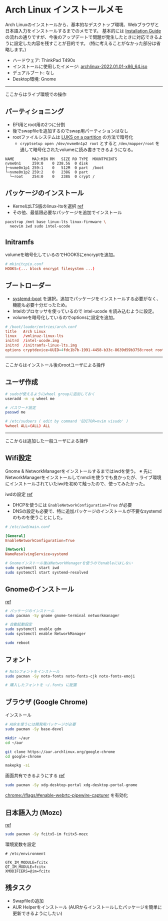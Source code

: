 # Arch Linux インストールメモ

Arch Linuxのインストールから、基本的なデスクトップ環境、Webブラウザと日本語入力をインストールするまでのメモです。
基本的には [Installation Guide](https://wiki.archlinux.org/title/installation_guide) の流れの通りですが、今後のアップデートで問題が発生したときに対応できるように設定した内容を残すことが目的です。
(特に考えることがなかった部分は省略します。)

- ハードウェア: ThinkPad T490s
- インストールに使用したイメージ: [archlinux-2022.01.01-x86_64.iso](http://ftp.jaist.ac.jp/pub/Linux/ArchLinux/iso/2022.01.01/archlinux-2022.01.01-x86_64.iso)
- デュアルブート: なし
- Desktop環境: Gnome

---
ここからはライブ環境での操作

## パーティショニング

- EFI用とroot用の2つに分割
- 後でswapfileを追加するのでswap用パーティションはなし
- rootファイルシステムは [LUKS on a partition](https://wiki.archlinux.org/title/Dm-crypt/Encrypting_an_entire_system#LUKS_on_a_partition) の方法で暗号化
  - `cryptsetup open /dev/nvme0n1p2 root` とすると `/dev/mapper/root` を通して暗号化されたvolumeに読み書きできるようになる。

```
NAME        MAJ:MIN RM   SIZE RO TYPE  MOUNTPOINTS
nvme0n1     259:0    0 238.5G  0 disk
├─nvme0n1p1 259:1    0   512M  0 part  /boot
└─nvme0n1p2 259:2    0   238G  0 part
  └─root    254:0    0   238G  0 crypt /
```

## パッケージのインストール

- KernelはLTS版のlinux-ltsを選択 [ref](https://wiki.archlinux.org/title/Kernel)
- その他、最低限必要なパッケージを追加でインストール

```sh
pacstrap /mnt base linux-lts linux-firmware \
  neovim iwd sudo intel-ucode
```

## Initramfs

volumeを暗号化しているのでHOOKSにencryptを追加。

```conf
# mkinitcpio.conf
HOOKS=(... block encrypt filesystem ...)
```

## ブートローダー

- [systemd-boot](https://wiki.archlinux.org/title/Systemd-boot) を選択。追加でパッケージをインストールする必要がなく、機能も必要十分だったため。
- Intelのプロセッサを使っているので intel-ucode を読み込むように設定。
- volumeを暗号化しているのでoptionsに設定を追加。

```conf
# /boot/loader/entries/arch.conf
title   Arch Linux
linux   /vmlinuz-linux-lts
initrd  /intel-ucode.img
initrd  /initramfs-linux-lts.img
options cryptdevice=UUID=4fdc1b7b-1991-4458-b33c-8639d59b3758:root root=/dev/mapper/root
```

---
ここからはインストール後のrootユーザによる操作

## ユーザ作成

```sh
# sudoが使えるようにwheel groupに追加しておく
useradd -m -g wheel me

# パスワード設定
passwd me
```

```conf
# /etc/sudoers ( edit by command 'EDITOR=nvim visudo' )
%wheel ALL=(ALL) ALL
```

---
ここからは追加した一般ユーザによる操作

## Wifi設定

Gnome & NetworkManagerをインストールするまではiwdを使う。
※ 先にNetworkManagerをインストールしてnmcliを使うでも良かったが、ライブ環境にインストールされていたiwdを初めて触ったので、使ってみたかった。

iwdの設定 [ref](https://wiki.archlinux.org/title/Iwd#Optional_configuration)
- DHCPを使うには `EnableNetworkConfiguration=True` が必要
- DNSの設定も必要で、特に追加パッケージのインストールが不要なsystemdのものを使うことにした。

```conf
# /etc/iwd/main.conf

[General]
EnableNetworkConfiguration=True

[Network]
NameResolvingService=systemd
```

```sh
# Gnomeインストール後はNetworkManagerを使うのでenableにはしない
sudo systemctl start iwd
sudo systemctl start systemd-resolved
```

## Gnomeのインストール
[ref](https://wiki.archlinux.org/title/GNOME)

```sh
# パッケージのインストール
sudo pacman -Sy gnome gnome-terminal networkmanager

# 自動起動設定
sudo systemctl enable gdm
sudo systemctl enable NetworkManager

sudo reboot
```

## フォント

```sh
# Notoフォントをインストール
sudo pacman -Sy noto-fonts noto-fonts-cjk noto-fonts-emoji

# 購入したフォントを ~/.fonts に配置
```

## ブラウザ (Google Chrome)

インストール
```sh
# AURを使うには開発用パッケージが必要
sudo pacman -Sy base-devel

mkdir ~/aur
cd ~/aur

git clone https://aur.archlinux.org/google-chrome
cd google-chrome

makepkg -si
```

画面共有できるようにする [ref](https://wiki.archlinux.org/title/PipeWire#WebRTC_screen_sharing)
```sh
sudo pacman -Sy xdg-desktop-portal xdg-desktop-portal-gnome
```
[chrome://flags/#enable-webrtc-pipewire-capturer](chrome://flags/#enable-webrtc-pipewire-capturer) を有効化

## 日本語入力 (Mozc)

[ref](https://wiki.archlinux.org/title/Fcitx5)

```sh
sudo pacman -Sy fcitx5-im fcitx5-mozc
```

環境変数を設定
```
# /etc/environment

GTK_IM_MODULE=fcitx
QT_IM_MODULE=fcitx
XMODIFIERS=@im=fcitx
```

## 残タスク

- Swapfileの追加
- AUR Helperをインストール (AURからインストールしたパッケージを簡単に更新できるようにしたい)
